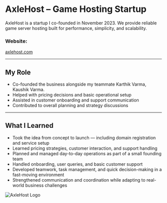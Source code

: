 # AxleHost – Game Hosting Startup 

AxleHost is a startup I co-founded in November 2023. We provide reliable game server hosting built for performance, simplicity, and scalability.

###  Website:
[axlehost.com](https://axlehost.com)

---

## My Role

- Co-founded the business alongside my teammate Karthik Varma, Kaushik Varma.  
- Helped with pricing decisions and basic operational setup  
- Assisted in customer onboarding and support communication  
- Contributed to overall planning and strategy discussions

---

##  What I Learned

- Took the idea from concept to launch — including domain registration and service setup  
- Learned pricing strategies, customer interaction, and support handling  
- Planned and managed day-to-day operations as part of a small founding team  
- Handled onboarding, user queries, and basic customer support  
- Developed teamwork, task management, and quick decision-making in a fast-moving environment  
- Strengthened communication and coordination while adapting to real-world business challenges

![AxleHost Logo](https://github.com/user-attachments/assets/c7ed8b63-62ab-46f8-bfb2-f21324e71113/your-image-file.png)